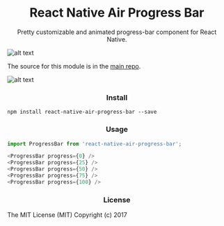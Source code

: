 <h1 align='center'>React Native Air Progress Bar</h1>

<p align='center'>Pretty customizable and animated progress-bar component for React Native.</p>

![alt text](https://raw.githubusercontent.com/kis/react-native-air-progress-bar/master/plane.jpg)

The source for this module is in the [main repo](https://github.com/kis/react-native-air-progress-bar).

![alt text](https://raw.githubusercontent.com/kis/react-native-air-progress-bar/master/anim.gif)

<h3 align='center'>Install</h3>

```
npm install react-native-air-progress-bar --save
```

<h3 align='center'>Usage</h3>

```javascript
import ProgressBar from 'react-native-air-progress-bar';

<ProgressBar progress={0} />
<ProgressBar progress={25} />
<ProgressBar progress={50} />
<ProgressBar progress={75} />
<ProgressBar progress={100} />
```

<h3 align='center'>License</h3>

The MIT License (MIT) Copyright (c) 2017

